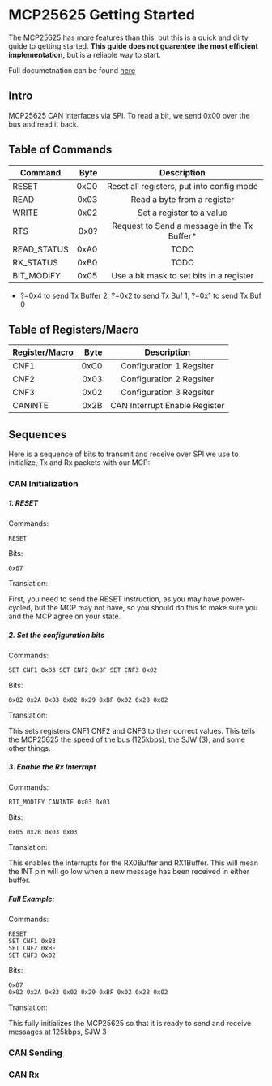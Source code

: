 # MCP25625 Getting Started

The MCP25625 has more features than this, but this is a quick and dirty guide to
getting started. **This guide does not guarentee the most efficient
implementation,** but is a reliable way to start.

Full documetnation can be found
[here](http://ww1.microchip.com/downloads/en/DeviceDoc/20005282B.pdf)

## Intro

MCP25625 CAN interfaces via SPI. To read a bit, we send 0x00 over the bus
and read it back.

## Table of Commands

| Command        | Byte | Description                                 |
| -------------- | ----:|:-------------------------------------------:|
| RESET          | 0xC0 | Reset all registers, put into config mode   |
| READ           | 0x03 | Read a byte from a register                 |
| WRITE          | 0x02 | Set a register to a value                   |
| RTS            | 0x0? | Request to Send a message in the Tx Buffer* |
| READ_STATUS    | 0xA0 | TODO                                        |
| RX_STATUS      | 0xB0 | TODO                                        |
| BIT_MODIFY     | 0x05 | Use a bit mask to set bits in a register    |

* ?=0x4 to send Tx Buffer 2, ?=0x2 to send Tx Buf 1, ?=0x1 to send Tx Buf 0

## Table of Registers/Macro

| Register/Macro | Byte | Description                   |
| -------------- | ----:|:-----------------------------:|
| CNF1           | 0xC0 | Configuration 1 Regsiter      |
| CNF2           | 0x03 | Configuration 2 Regsiter      |
| CNF3           | 0x02 | Configuration 3 Regsiter      |
| CANINTE        | 0x2B | CAN Interrupt Enable Register |
 
## Sequences
Here is a sequence of bits to transmit and receive over SPI we use to
initialize, Tx and Rx packets with our MCP:

### CAN Initialization

##### 1. RESET

Commands:

```RESET```

Bits:

```0x07```

Translation:

First, you need to send the RESET instruction, as you may have power-cycled,
but the MCP may not have, so you should do this to make sure you and the MCP
agree on your state.

##### 2. Set the configuration bits

Commands:

```SET CNF1 0x83 SET CNF2 0xBF SET CNF3 0x02```

Bits:

```0x02 0x2A 0x83 0x02 0x29 0xBF 0x02 0x28 0x02```

Translation:

This sets registers CNF1 CNF2 and CNF3 to their correct values. This tells
the MCP25625 the speed of the bus (125kbps), the SJW (3), and some other
things.

##### 3. Enable the Rx Interrupt

Commands:

```BIT_MODIFY CANINTE 0x03 0x03```

Bits:

```0x05 0x2B 0x03 0x03```

Translation:

This enables the interrupts for the RX0Buffer and RX1Buffer. This will
mean the INT pin will go low when a new message has been received in either
buffer. 

##### Full Example:

Commands:

```
RESET
SET CNF1 0x83
SET CNF2 0xBF
SET CNF3 0x02

```

Bits:

```
0x07
0x02 0x2A 0x83 0x02 0x29 0xBF 0x02 0x28 0x02
```

Translation:

This fully initializes the MCP25625 so that it is ready to send and receive
messages at 125kbps, SJW 3

### CAN Sending



### CAN Rx